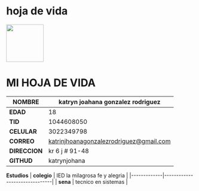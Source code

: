 # hoja de vida


<img src="https://user-images.githubusercontent.com/126477273/221593804-cbcc381e-b937-47c5-9c78-79e9d89cdd0a.jpg" width="100" height="100" />


# MI HOJA DE VIDA 
| **NOMBRE** | katryn joahana gonzalez rodriguez           |
|------------|---------------------------------------------|
| **EDAD**   |    18                                       |
| **TID**    | 1044608050                                  |
| **CELULAR**| 3022349798                                  |
| **CORREO** | katrinjhoanagonzalezrodriguez@gmail.com    |
|**DIRECCION**| kr 6 j # 91-48|
|**GITHUD**| katrynjohana|

**Estudios**
| **colegio** | IED la milagrosa fe y alegria |
|-------------|-------------------------------|
| **sena**    |  tecnico en sistemas          |